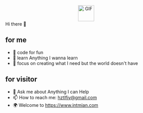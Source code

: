 <div align="center">
  <img align="center" alt="GIF" height="50px" weight="50px"  src="https://media.giphy.com/media/du3J3cXyzhj75IOgvA/giphy.gif" />
</div>
Hi there 👋

## for me

- 🔭 code for fun
- 🌱 learn Anything I wanna learn
- 🧭 focus on creating what I need but the world doesn't have

## for visitor

- 💬 Ask me about Anything I can Help
- 📫 How to reach me: hztlfjy@gmail.com
- 🌍 Welcome to https://www.intmian.com
